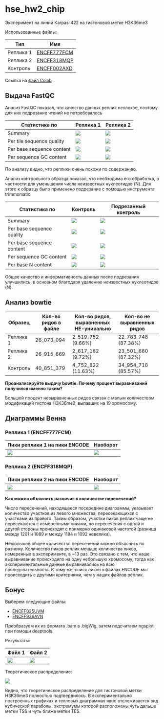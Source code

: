 # hse_hw2_chip
Эксперимент на линии Karpas-422 на гистоновой метке H3K36me3

Использованные файлы:

Тип | Имя 
--- | ---
Реплика 1 | [ENCFF777FCM](https://www.encodeproject.org/files/ENCFF777FCM/)
Реплика 2 | [ENCFF318MQP](https://www.encodeproject.org/files/ENCFF318MQP/)
Контроль | [ENCFF002AXD](https://www.encodeproject.org/files/ENCFF002AXD/)

Ссылка на [файл Colab](https://colab.research.google.com/drive/1iMvGlNXd8cNPbGK04YRkG4wDdtwzLplf?usp=sharing)

## Выдача FastQC
Анализ FastQC показал, что качество данных реплик неплохое, поэтому для них подрезание чтений не потребовалось

Статистика по | Реплика 1 | Реплика 2
--- | --- | ---
Summary | ![](fastqc_img/ex1_0.png) | ![](fastqc_img/ex2_0.png) 
Per tile sequence quality | ![](fastqc_img/ex1_1.png) | ![](fastqc_img/ex2_1.png) 
Per base sequence content | ![](fastqc_img/ex1_2.png) | ![](fastqc_img/ex2_2.png) 
Per sequence GC content | ![](fastqc_img/ex1_3.png) | ![](fastqc_img/ex2_3.png) 

По анализу видно, что реплики очень похожи по содержанию.

Анализ контрольного образца показал, что необходима его обработка, в частности для уменьшения числа неизвестных нуклеотидов (N). 
Для этого к образцу было применено подрезание с помощью инструмента trimmomatic.


Cтатистика по | Контроль | Подрезанный контроль 
--- | --- | ---
Summary | ![](fastqc_img/con_0.png) | ![](fastqc_img/con_trim_0.png) 
Per base sequence quality | ![](fastqc_img/con_1.png) | ![](fastqc_img/con_trim_1.png) 
Per base sequence content | ![](fastqc_img/con_2.png) | ![](fastqc_img/con_trim_2.png) 
Per sequence GC content | ![](fastqc_img/con_3.png) | ![](fastqc_img/con_trim_3.png) 
Per base N content | ![](fastqc_img/con_4.png) | ![](fastqc_img/con_trim_4.png) 

Общее качество и информативность данных после подрезания улучшились, в основном благодаря удалению неизвестных нуклеотидов (N).

## Анализ bowtie

Образец | Кол-во ридов в файле | Кол-во ридов, выравненных НЕ-уникально | Кол-во не выравненных ридов
--- | --- | --- | ---
Реплика 1 | 26_073_094 | 2_519_752 (9.66%) | 22_783_748 (87.38%)
Реплика 2 | 26_915_669 | 2_617_162 (9.72%) | 23_501_680 (87.32%)
Контроль | 40_851_379 | 4_752_822 (11.63%) | 34_954_718 (85.57%)

**Проанализируйте выдачу bowtie. Почему процент выравниваний получился именно таким?**

Большой процент невыравненных ридов связан с малым количеством модификаций гистона H3K36me3, выпавших на 19 хромосому.

## Диаграммы Венна

### Реплика 1 (ENCFF777FCM)

Пики реплики 1 на пики ENCODE | Наоборот
--- | ---
![](venn_img/venn1.png) | ![](venn_img/venn2.png)

### Реплика 2 (ENCFF318MQP)

Пики реплики 2 на пики ENCODE | Наоборот
--- | ---
![](venn_img/venn3.png) | ![](venn_img/venn4.png)

**Как можно объяснить различия в количестве пересечений?**

Число пересечений, находящееся посередине диаграммы, указывает количество участков из левого множества, пересекающихся с участками из правого.
Таким образом, участки пиков реплик чаще не пересекаются с измеренными пиками, но пересечения с одной и другой стороны происходят с примерно одинаковой частотой 
(разница между 1201 и 1089 и между 1184 и 1092 невелика).

Неюольшое общее количество пересечений можно объяснить по разному. 
Количество пиков реплик меньше количества пиков, измеренных в эксперименте, в ~13 раз. Это связано с тем, что наше выравнивание происходило на одну небольшую
хромосому, тогда как экспериментальные данные выравнивались на всю последовательность.
К тому же, поиск пиков в файлах ENCODE мог происходить с другими критериями, чем у наших файлов реплик.

## Бонус

Выберем следующие файлы:
+ [ENCFF025UVM](https://www.encodeproject.org/files/ENCFF025UVM/)
+ [ENCFF936AVN](https://www.encodeproject.org/files/ENCFF936AVN/)

Преобразуем их из формата .bam в .bigWig, затем подсчитаем ngsplot при помощи deeptools.

Результаты:

Файл 1 | Файл 2
--- | ---
![](/ngsplot/result1.png) | ![](/ngsplot/result2.png)

Теоретическое распределение:

![](/ngsplot/article_graph.png)

Видно, что теоретическое распределение для гистоновой метки H3K36me3 полностью подтвердилось. 
В экспериментально построенных графиках и тепловых диаграммах явно отслеживается 
вид кубической параболы, экстремумы которой расположены чуть дальше метки TSS и чуть ближе метки TES.
